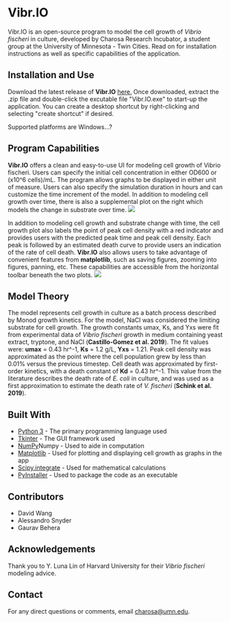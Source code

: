 # Vibr.IO
Vibr.IO is an open-source program to model the cell growth of *Vibrio fischeri* in culture, developed by Charosa Research Incubator, a student group at the University of Minnesota - Twin Cities. 
Read on for installation instructions as well as specific capabilities of the application.

## Installation and Use
Download the latest release of **Vibr.IO** [here.](google.com) Once downloaded, extract the .zip file and double-click the excutable file "Vibr.IO.exe" to start-up the application. You can create a desktop shortcut by right-clicking and selecting "create shortcut" if desired.

Supported platforms are Windows...?

## Program Capabilities 
**Vibr.IO** offers a clean and easy-to-use UI for modeling cell growth of Vibrio fischeri. Users can specify the initial cell concentration in either OD600 or (x10^6 cells)/mL. The program allows graphs to be displayed in either unit of measure. Users can also specify the simulation duration in hours and can customize the time increment of the model. In addition to modeling cell growth over time, there is also a supplemental plot on the right which models the change in substrate over time.
![](https://user-images.githubusercontent.com/46146906/101276862-91b21300-3775-11eb-86bf-dba46f17403f.png)


In addition to modeling cell growth and substrate change with time, the cell growth plot also labels the point of peak cell density with a red indicator and provides users with the predicted peak time and peak cell density. Each peak is followed by an estimated death curve to provide users an indication of the rate of cell death. **Vibr.IO** also allows users to take advantage of convenient features from **matplotlib**, such as saving figures, zooming into figures, panning, etc. These capabilities are accessible from the horizontal toolbar beneath the two plots.
![](https://user-images.githubusercontent.com/46146906/101277025-fb7eec80-3776-11eb-8b76-bf369e0174b9.png)

## Model Theory
The model represents cell growth in culture as a batch process described by Monod growth kinetics. For the model, NaCl was considered the limiting substrate for cell growth. The growth constants umax, Ks, and Yxs were fit from experimental data of *Vibrio fischeri* growth in medium containing yeast extract, tryptone, and NaCl (**Castillo-Gomez et al. 2019**). The fit values were: **umax** = 0.43 hr^-1, **Ks** = 1.2 g/L, **Yxs** = 1.21. 
Peak cell density was approximated as the point where the cell population grew by less than 0.01% versus the previous timestep. 
Cell death was approximated by first-order kinetics, with a death constant of **Kd** = 0.43 hr^-1. This value from the literature describes the death rate of *E. coli* in culture, and was used as a first approximation to estimate the death rate of *V. fischeri* (**Schink et al. 2019**).

## Built With
* [Python 3](https://www.python.org/downloads/) - The primary programming language used
* [Tkinter](https://docs.python.org/3/library/tkinter.html) - The GUI framework used
* [NumPy](https://numpy.org/)Numpy - Used to aide in computation
* [Matplotlib](https://matplotlib.org/) - Used for plotting and displaying cell growth as graphs in the app
* [Scipy.integrate](https://docs.scipy.org/doc/scipy/reference/integrate.html) - Used for mathematical calculations
* [PyInstaller](https://pypi.org/project/PyInstaller/)  - Used to package the code as an executable 

## Contributors
* David Wang
* Alessandro Snyder
* Gaurav Behera 

## Acknowledgements
Thank you to Y. Luna Lin of Harvard University for their *Vibrio fischeri* modeling advice.

## Contact
For any direct questions or comments, email charosa@umn.edu.

